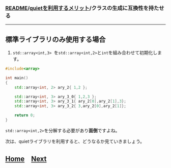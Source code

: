 ### [README](../../README.md)/[quietを利用するメリット](merit_0_0.md)/クラスの生成に互換性を持たせる

***

## 標準ライブラリのみ使用する場合

1. `std::array<int,3> `を`std::array<int,2>`と`int`を組み合わせて初期化します。

``` C++
#include<array>

int main()
{
    std::array<int, 2> ary_2{ 1,2 };

    std::array<int, 3> ary_3_0{ 1,2,3 };
    std::array<int, 3> ary_3_1{ ary_2[0],ary_2[1],3};
    std::array<int, 3> ary_3_2{ 3,ary_2[0],ary_2[1]};

    return 0;
}
``` 
`std::array<int,2>`を分解する必要があり**面倒**ですよね。

次は、quietライブラリを利用すると、どうなるか見ていきましょう。

## [Home](merit_0_0.md)　[Next](merit_1_2.md)　
